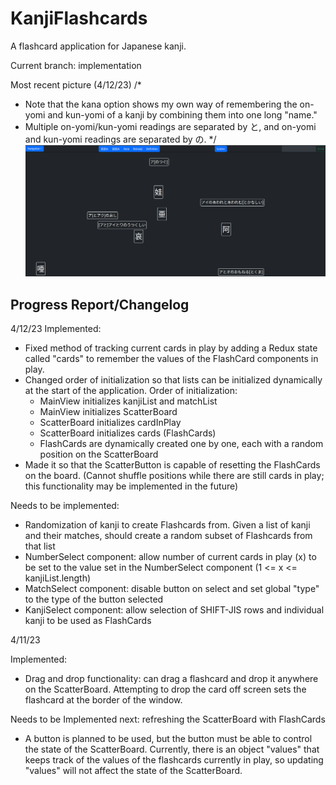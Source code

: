 # KanjiFlashcards
A flashcard application for Japanese kanji.

Current branch: implementation

Most recent picture (4/12/23) 
/*
 * Note that the kana option shows my own way of remembering the on-yomi and kun-yomi of a kanji by combining them into one long "name."
 * Multiple on-yomi/kun-yomi readings are separated by と, and on-yomi and kun-yomi readings are separated by の.
 */
![Alt text. Picture should be here...](./KanjiFlashcards/public/kanjiFlashcardScreenshot_4-12-23.png "Most recent picture 4/12/23")

## Progress Report/Changelog
4/12/23
Implemented:
 - Fixed method of tracking current cards in play by adding a Redux state called "cards" to remember the values of the FlashCard components in play.
 - Changed order of initialization so that lists can be initialized dynamically at the start of the application. Order of initialization:
   - MainView initializes kanjiList and matchList
   - MainView initializes ScatterBoard
   - ScatterBoard initializes cardInPlay
   - ScatterBoard initializes cards (FlashCards)
   - FlashCards are dynamically created one by one, each with a random position on the ScatterBoard
 - Made it so that the ScatterButton is capable of resetting the FlashCards on the board. 
   (Cannot shuffle positions while there are still cards in play; this functionality may be implemented in the future)

Needs to be implemented:
 - Randomization of kanji to create Flashcards from. Given a list of kanji and their matches, should create a random subset of Flashcards from that list
 - NumberSelect component: allow number of current cards in play (x) to be set to the value set in the NumberSelect component (1 <= x <= kanjiList.length)
 - MatchSelect component: disable button on select and set global "type" to the type of the button selected
 - KanjiSelect component: allow selection of SHIFT-JIS rows and individual kanji to be used as FlashCards


4/11/23

Implemented:
 - Drag and drop functionality: can drag a flashcard and drop it anywhere on the ScatterBoard. Attempting to drop the card off screen sets the
   flashcard at the border of the window.

Needs to be Implemented next: refreshing the ScatterBoard with FlashCards
 - A button is planned to be used, but the button must be able to control the state of the ScatterBoard. Currently, there is an object "values" that keeps
   track of the values of the flashcards currently in play, so updating "values" will not affect the state of the ScatterBoard.